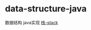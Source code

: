# data-structure-java
数据结构  java实现
[栈-stack](https://github.com/quan930/data-structure-java/tree/master/out/production/data-structure/stack)
